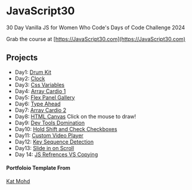 # JavaScript30

30 Day Vanilla JS for Women Who Code's Days of Code Challenge 2024

Grab the course at [https://JavaScript30.com](https://JavaScript30.com)

## Projects 

* Day1: [Drum Kit](https://anka-z.github.io/JavaScript30/01%20-%20JavaScript%20Drum%20Kit/)
* Day2: [Clock](https://anka-z.github.io/JavaScript30/02%20-%20JS%20and%20CSS%20Clock/)
* Day3: [Css Variables](https://anka-z.github.io/JavaScript30/03%20-%20CSS%20Variables/)
* Day4: [Array Cardio 1](https://anka-z.github.io/JavaScript30/04%20-%20Array%20Cardio%20Day%201/)
* Day5: [Flex Panel Gallery](https://anka-z.github.io/JavaScript30/05%20-%20Flex%20Panel%20Gallery/)
* Day6: [Type Ahead](https://anka-z.github.io/JavaScript30/06%20-%20Type%20Ahead/)
* Day7: [Array Cardio 2](https://anka-z.github.io/JavaScript30/07%20-%20Array%20Cardio%20Day%202/)
* Day8: [HTML Canvas](https://anka-z.github.io/JavaScript30/08%20-%20Fun%20with%20HTML5%20Canvas/) Click on the mouse to draw!
* Day9: [Dev Tools Domination](https://anka-z.github.io/JavaScript30/09%20-%20Dev%20Tools%20Domination)
* Day10: [Hold Shift and Check Checkboxes](https://anka-z.github.io/JavaScript30/10%20-%20Hold%20Shift%20and%20Check%20Checkboxes/index.html)
* Day11: [Custom Video Player](https://anka-z.github.io/JavaScript30/11%20-%20Custom%20Video%20Player/index.html)
* Day12: [Key Sequence Detection](https://anka-z.github.io/JavaScript30/12%20-%20Key%20Sequence%20Detection/index.html)
* Day13: [Slide in on Scroll](https://anka-z.github.io/JavaScript30/13%20-%20Slide%20in%20on%20Scroll/index.html)
* Day 14: [JS Refrences VS Copying](https://anka-z.github.io/JavaScript30/14%20-%20JavaScript%20References%20VS%20Copying/index.html)

#### Portfoloio Template From 

[Kat Mohd](https://github.com/katmohd/JavaScript30/blob/main/README.md)
